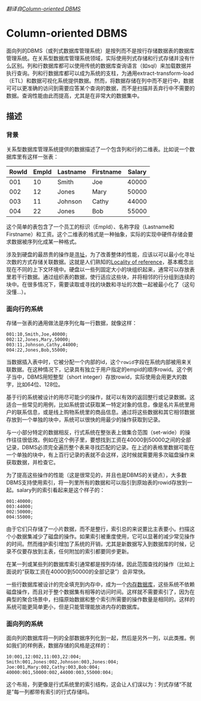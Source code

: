 *翻译自[Column-oriented DBMS](https://en.wikipedia.org/wiki/Column-oriented_DBMS)*

# Column-oriented DBMS

面向列的DBMS（或列式数据库管理系统）是按列而不是按行存储数据表的数据库管理系统。在关系型数据库管理系统领域，实际使用列式存储和行式存储并没有什么区别。列和行数据库都可以使用传统的数据库查询语言（如sql）来加载数据并执行查询。列和行数据库都可以成为系统的支柱，为通用extract-transform-load（ETL）和数据可视化系统提供数据。然而，将数据存储在列中而不是行中，数据可可以更准确的访问到需要应答某个查询的数据，而不是扫描并丢弃行中不需要的数据。查询性能由此而提高，尤其是在非常大的数据集中。


## 描述

### 背景

关系型数据库管理系统提供的数据描述了一个包含列和行的二维表。比如说一个数据库里有这样一张表：

RowId | EmpId | Lastname | Firstname | Salary
--- | --- | --- | --- | ---
001 | 10 | Smith | Joe | 40000
002 | 12 | Jones | Mary | 50000
003 | 11 | Johnson | Cathy | 44000
004 | 22 | Jones | Bob | 55000

这个简单的表包含了一个员工的标识（EmpId）、名称字段（Lastname和Firstname）和工资。这个二维表的格式是一种抽象，实际的实现中硬件存储会要求数据被序列化成某一种格式。

涉及到硬盘的最昂贵的操作是[寻址](https://en.wikipedia.org/wiki/Seek_delay)，为了改善整体的性能，应该以可以最小化寻址次数的方式存储关联数据。这就是人们熟知的[Locality of reference](https://en.wikipedia.org/wiki/Locality_of_reference)，基本概念出现在不同的上下文环境中。硬盘以一些列固定大小的块组织起来，通常可以存放表里若干行数据。通过组织表的数据，使行适应这些块，并将相邻的行分组到连续的块中。在很多情况下，需要读取或寻找的块数和寻址的次数一起被最小化了（这句没懂...）。


### 面向行的系统

存储一张表的通用做法是序列化每一行数据，就像这样：

```
001:10,Smith,Joe,40000;
002:12,Jones,Mary,50000;
003:11,Johnson,Cathy,44000;
004:22,Jones,Bob,55000;
```

当数据插入表中时，它被分配一个内部的id，这个`rowid`字段在系统内部被用来关联数据。在这种情况下，记录具有独立于用户指定的empid的顺序rowid。这个例子当中，DBMS用短整型（short integer）存放rowid，实际使用会用更大的数字，比如64位、128位。

基于行的系统被设计的用尽可能少的操作，就可以有效的返回整行或记录数据。这适合一些常见的用例，比如系统尝试获取某一特定对象的信息，像是名片系统里用户的联系信息，或是线上购物系统里的商品信息。通过将这些数据和其它相邻数据存放到一个单独的块中，系统可以很快的用最少的操作获取到记录。

与一小部分特定的数据相反，行式系统在整张表上做集合范围（set-wide）的操作往往很低效。例如在这个例子里，要想找到工资在40000到50000之间的全部记录，DBMS必须完全遍历整个表来寻找匹配的记录。在上述的表格里数据可能在一个单独的块中，有上百行记录的表就不会这样，这时候就需要用多次磁盘操作来获取数据，并检查它。

为了提高这些操作的性能（这是很常见的，并且也是DBMS的关键点），大多数DBMS支持使用索引，将一列里所有的数据和可以指引到原始表的rowid存放到一起。salary列的索引看起来是这个样子的：

```
001:40000;
003:44000;
002:50000;
004:55000;
```

由于它们只存储了一小片数据，而不是整行，索引总的来说要比主表要小。扫描这个小数据集减少了磁盘的操作。如果索引被重度使用，它可以显著的减少常见操作的时间。然而维护索引增加了系统的开销，尤其是新数据写入到数据库的时候，记录不仅要存放到主表，任何附加的索引都要同步更新。

在某一列或某些列的数据库索引通常都是按列存储，因此范围查找的操作（比如上面说的“获取工资在40000到50000的全部记录”）会非常快。

一些行数据库被设计的完全填充到内存中，成为一个[内存数据库](https://en.wikipedia.org/wiki/In-memory_database)，这些系统不依赖磁盘操作，而且对于整个数据集有相等的访问时间。这样就不需要索引了，因为在典型的聚合场景中，扫描原始数据和整个索引所需要的操作数量是相同的。这样的系统可能更简单更小，但是只能管理能放进内存的数据库。


### 面向列的系统

面向列的数据库将一列的全部数据序列化到一起，然后是另外一列，以此类推。例如我们的样例表，数据存储的风格是这样的：

```
10:001,12:002,11:003,22:004;
Smith:001,Jones:002,Johnson:003,Jones:004;
Joe:001,Mary:002,Cathy:003,Bob:004;
40000:001,50000:002,44000:003,55000:004;
```

这个布局，列更像是行式系统里的索引结构，这会让人们误以为：列式存储“不就是”每一列都带有索引的行式存储吗。
